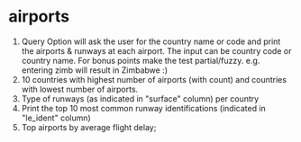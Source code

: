 # airports

1. Query Option will ask the user for the country name or code and print the airports & runways at each airport. The input can be country code or country name. For bonus points make the test partial/fuzzy. e.g. entering zimb will result in Zimbabwe :)
2. 10 countries with highest number of airports (with count) and countries with lowest number of airports.
3. Type of runways (as indicated in "surface" column) per country
4. Print the top 10 most common runway identifications (indicated in "le_ident" column)
5. Top airports by average flight delay;